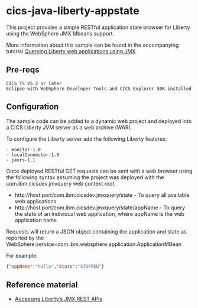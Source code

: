 # cics-java-liberty-appstate


This project provides a simple RESTful application state browser for Liberty using the WebSphere JMX Mbeans support. 

More information about this sample can be found in the accompanying tutorial [Querying Liberty web applications using JMX](blog.md)


## Pre-reqs

    CICS TS V5.2 or later
    Eclipse with WebSphere Developer Tools and CICS Explorer SDK installed

## Configuration

The sample  code can be added to a dynamic web project and deployed into a CICS Liberty JVM server as a web archive (WAR).

To configure the Liberty server add the following Liberty features:
```
- monitor-1.0
- localConnector-1.0
- jaxrs-1.1
```

Once deployed RESTful GET requests can be sent with a web browser using the following syntax assuming the project was deployed with the com.ibm.cicsdev.jmxquery web context root:
* http://host:port/com.ibm.cicsdev.jmxquery/state - To query all available web applications
* http://host:port/com.ibm.cicsdev.jmxquery/state/appName  - To query the state of an individual web application, where appName is the web application name 

Requests will return a JSON object containing the application and state as reported by the WebSphere:service=com.ibm.websphere.application.ApplicationMBean

For example:
```json
{"appName":"hello","State":"STOPPED"}
```



## Reference material
* [Accessing Liberty’s JMX REST APIs](https://developer.ibm.com/wasdev/docs/accessing-libertys-jmx-rest-apis)



